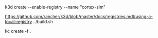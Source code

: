 k3d create --enable-registry --name "cortex-sim"

https://github.com/rancher/k3d/blob/master/docs/registries.md#using-a-local-registry
../build.sh

kc create -f .